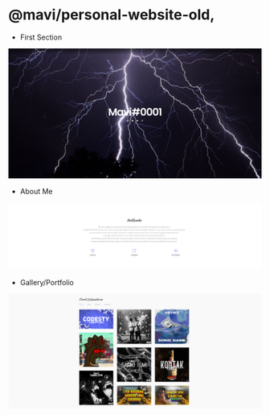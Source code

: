 # @mavi/personal-website-old,

- First Section
<p align="center">
    <img src="image1.png" alt="Example image of Website." />
</p>

- About Me
<p align="center">
    <img src="image2.png" alt="Example image of Website." />
</p>

- Gallery/Portfolio
<p align="center">
    <img src="image3.png" alt="Example image of Website." />
</p>
